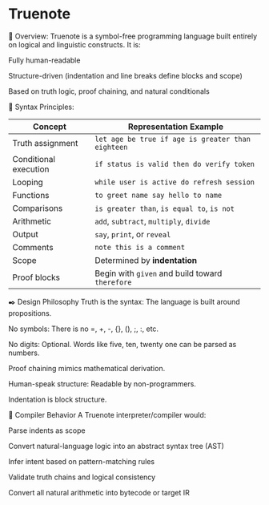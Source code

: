 # Truenote

🔹 Overview:
Truenote is a symbol-free programming language built entirely on logical and linguistic constructs. It is:

Fully human-readable

Structure-driven (indentation and line breaks define blocks and scope)

Based on truth logic, proof chaining, and natural conditionals



📘 Syntax Principles:

| Concept               | Representation Example                            |
| --------------------- | ------------------------------------------------- |
| Truth assignment      | `let age be true if age is greater than eighteen` |
| Conditional execution | `if status is valid then do verify token`         |
| Looping               | `while user is active do refresh session`         |
| Functions             | `to greet name say hello to name`                 |
| Comparisons           | `is greater than`, `is equal to`, `is not`        |
| Arithmetic            | `add`, `subtract`, `multiply`, `divide`           |
| Output                | `say`, `print`, or `reveal`                       |
| Comments              | `note this is a comment`                          |
| Scope                 | Determined by **indentation**                     |
| Proof blocks          | Begin with `given` and build toward `therefore`   |



✒️ Design Philosophy
Truth is the syntax: The language is built around propositions.

No symbols: There is no =, +, -, {}, (), ;, :, etc.

No digits: Optional. Words like five, ten, twenty one can be parsed as numbers.

Proof chaining mimics mathematical derivation.

Human-speak structure: Readable by non-programmers.

Indentation is block structure.



🧪 Compiler Behavior
A Truenote interpreter/compiler would:

Parse indents as scope

Convert natural-language logic into an abstract syntax tree (AST)

Infer intent based on pattern-matching rules

Validate truth chains and logical consistency

Convert all natural arithmetic into bytecode or target IR



